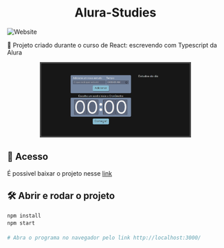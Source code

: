 <h1 align="center">Alura-Studies</h1>

![Website](https://img.shields.io/website?down_color=lightgrey&style=flat-square&logo=appveyor&down_message=offline&label=STATUS&logo=STATUS&style=for-the-badge&up_message=FINALIZADO&url=https%3A%2F%2Fshields.io)

:book: Projeto criado durante o curso de React: escrevendo com Typescript da Alura

<div align="center">
  <img src="screencapture.png" alt="Imagem do Alura-Studies" width="70%">
</div>

## 📁 Acesso
É possivel baixar o projeto nesse <a href="https://github.com/lucash-barbosa/Alura-Studies/archive/refs/heads/master.zip">link</a>

## 🛠️ Abrir e rodar o projeto

```bash
npm install
npm start

# Abra o programa no navegador pelo link http://localhost:3000/
```
